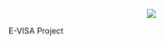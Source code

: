 <p align="center"><img src="https://laravel.com/assets/img/components/logo-laravel.svg"></p>

<p align="center">
	<p>E-VISA Project</p>
</p>